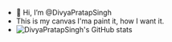 - 👋 Hi, I’m @DivyaPratapSingh
- This is my canvas I'ma paint it, how I want it.
- ![DivyaPratapSingh's GitHub stats](https://github-readme-stats.vercel.app/api?username=DivyaPratapSinghjklu&show_icons=true&theme=radical)
